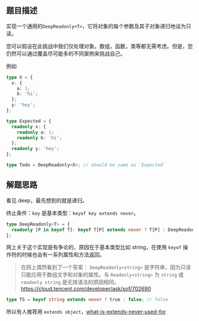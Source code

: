 ## 题目描述

实现一个通用的`DeepReadonly<T>`，它将对象的每个参数及其子对象递归地设为只读。

您可以假设在此挑战中我们仅处理对象。数组，函数，类等都无需考虑。但是，您仍然可以通过覆盖尽可能多的不同案例来挑战自己。

例如

```ts
type X = {
  x: {
    a: 1;
    b: 'hi';
  };
  y: 'hey';
};

type Expected = {
  readonly x: {
    readonly a: 1;
    readonly b: 'hi';
  };
  readonly y: 'hey';
};

type Todo = DeepReadonly<X>; // should be same as `Expected`
```

## 解题思路

看见 deep，最先想到的就是递归。

终止条件：`key` 是基本类型：`keyof key extends never`。

```ts
type DeepReadonly<T> = {
  readonly [P in keyof T]: keyof T[P] extends never ? T[P] : DeepReadonly<T[P]>;
};
```

网上关于这个实现是有争论的，原因在于基本类型比如 string，在使用 `keyof` 操作符的时候也会有一系列属性和方法返回。

> 在网上偶然看到了一个答案：
> `DeepReadonly<string>` 是字符串，因为只读只能应用于数组文字和对象的属性。与 `Readonly<string>` 为 `string` 或 `readonly string` 是无效语法的原因相同。
> https://cloud.tencent.com/developer/ask/sof/702690

```ts
type TS = keyof string extends never ? true : false; // false
```

所以有人推荐用 `extends object`，[what-is-extends-never-used-for](https://stackoverflow.com/questions/68693054/what-is-extends-never-used-for)
